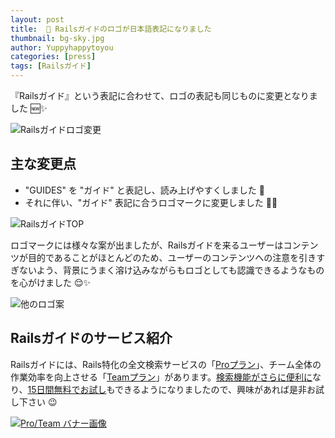 ```yaml
---
layout: post
title:  📕 Railsガイドのロゴが日本語表記になりました
thumbnail: bg-sky.jpg
author: Yuppyhappytoyou
categories: [press]
tags: [Railsガイド]
---
```


『Railsガイド』という表記に合わせて、ロゴの表記も同じものに変更となりました 🆕✨

![Railsガイドロゴ変更](https://i.gyazo.com/50548238cb638a833b3659904c99cb8a.png)

## 主な変更点

- "GUIDES" を "ガイド" と表記し、読み上げやすくしました 👀
- それに伴い、"ガイド" 表記に合うロゴマークに変更しました 📕💎

![RailsガイドTOP](https://i.gyazo.com/1e42e8e4099fddaffc9cb4bfff640cb7.png)

ロゴマークには様々な案が出ましたが、Railsガイドを来るユーザーはコンテンツが目的であることがほとんどのため、ユーザーのコンテンツへの注意を引きすぎないよう、背景にうまく溶け込みながらもロゴとしても認識できるようなものを心がけました 😌✨

![他のロゴ案](https://i.gyazo.com/38b97cb4989a0f1eaf4f1dd1a0b77c02.png)


## Railsガイドのサービス紹介

Railsガイドには、Rails特化の全文検索サービスの「[Proプラン](https://railsguides.jp/pro)」、チーム全体の作業効率を向上させる「[Teamプラン](https://railsguides.jp/team)」があります。[検索機能がさらに便利に](https://yasslab.jp/ja/news/railsguides-static-search)なり、[15日間無料でお試し](https://yasslab.jp/ja/news/add-trial-plan-for-pro-users)もできるようになりましたので、興味があれば是非お試し下さい 😉

[![Pro/Team バナー画像](https://i.gyazo.com/28e08ed404d97ae56e9c1efc9dc53e25.png)](https://railsguides.jp/#pr)

